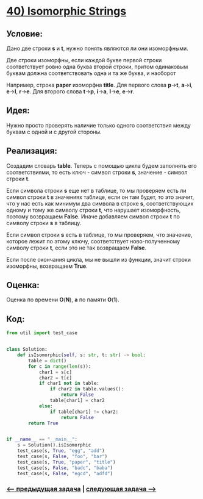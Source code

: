 # [**40) Isomorphic Strings**](https://leetcode.com/problems/isomorphic-strings/description/)

## **Условие:**

Дано две строки **s** и **t**, нужно понять являются ли они изоморфными.

Две строки изоморфны, если каждой букве первой строки соответствует ровно одна буква второй строки, притом одинаковым буквам должна соответствовать одна и та же буква, и наоборот

Например, строка **paper** изоморфна **title**. Для первого слова **p**->**t**, **a**->**i**, **e**->**l**, **r**->**e**. Для второго слова **t**->**p**, **i**->**a**, **l**->**e**, **e**->**r**.

## **Идея:**

Нужно просто проверять наличие только одного соответствия между буквам с одной и с другой стороны.

## **Реализация:**

Создадим словарь **table**. Теперь с помощью цикла будем заполнять его соответствиями, то есть ключ - символ строки **s**, значение - символ строки **t**.

Если символа строки **s** еще нет в таблице, то мы проверяем есть ли символ строки **t** в значениях таблице, если он там будет, то это значит, что у нас есть как минимум два символа в строке **s**, соответствующих одному и тому же символу строки **t**, что нарушает изоморфность, поэтому возвращаем **False**. Иначе добавляем символ строки **t** по символу строки **s** в таблицу.

Если символ строки **s** есть в таблице, то мы проверяем, что значение, которое лежит по этому ключу, соответствует ново-полученному символу строки **t**, если это не так возвращаем **False**.

Если после окончания цикла, мы не вышли из функции, значит строки изоморфны, возвращаем **True**.



## **Оценка:**

Оценка по времени **O**(**N**), **a** по памяти **O**(**1**).

## Код:
```python
from util import test_case


class Solution:
    def isIsomorphic(self, s: str, t: str) -> bool:
        table = dict()
        for c in range(len(s)):
            char1 = s[c]
            char2 = t[c]
            if char1 not in table:
                if char2 in table.values():
                    return False
                table[char1] = char2
            else:
                if table[char1] != char2:
                    return False
        return True


if __name__ == "__main__":
    s = Solution().isIsomorphic
    test_case(s, True, "egg", "add")
    test_case(s, False, "foo", "bar")
    test_case(s, True, "paper", "title")
    test_case(s, False, "badc", "baba")
    test_case(s, False, "egcd", "adfd")

```

### [<-- предыдущая задача](https://github.com/TAskMAster339/PythonAlgorithms/tree/main/39.Ransom%20Note) | [следующая задача -->](https://github.com/TAskMAster339/PythonAlgorithms/tree/main/41.Word%20Pattern)
